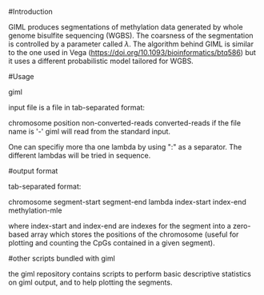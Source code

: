 #Introduction

GIML produces segmentations of methylation data generated by whole genome bisulfite sequencing
(WGBS).
The coarsness of the segmentation is controlled by a parameter called $\lambda$. The algorithm
behind GIML is similar to the one used in Vega (https://doi.org/10.1093/bioinformatics/btq586)
but it uses a different probabilistic model tailored for WGBS.

#Usage

giml <input-file> <lambdas>

input file is a file in tab-separated format:

chromosome position non-converted-reads converted-reads
if the file name is '-' giml will read from the standard input.

One can specifiy more tha one lambda by using ":" as a separator. The different
lambdas will be tried in sequence.

#output format

tab-separated format:

chromosome segment-start segment-end lambda index-start index-end methylation-mle

where index-start and index-end are indexes for the segment into a zero-based
array which stores the positions of the chromosome (useful for plotting and counting
the CpGs contained in a given segment).


#other scripts bundled with giml

the giml repository contains scripts to perform basic descriptive statistics on
giml output, and to help plotting the segments.


